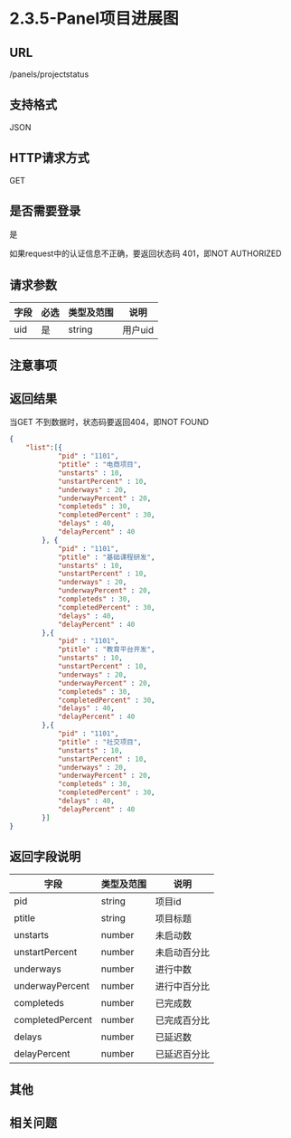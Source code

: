 # 2.3.5-Panel项目进展图

## URL

/panels/projectstatus

## 支持格式

JSON

## HTTP请求方式

GET

## 是否需要登录

是

如果request中的认证信息不正确，要返回状态码 401，即NOT AUTHORIZED

## 请求参数

字段 | 必选 | 类型及范围 | 说明
----|------|----------|-------------
uid | 是   | string  | 用户uid

## 注意事项

## 返回结果

当GET 不到数据时，状态码要返回404，即NOT FOUND

```json
{
    "list":[{
            "pid" : "1101",
            "ptitle" : "电商项目",
            "unstarts" : 10,
            "unstartPercent" : 10,
            "underways" : 20,
            "underwayPercent" : 20,
            "completeds" : 30,
            "completedPercent" : 30,
            "delays" : 40,
            "delayPercent" : 40
        }, {
            "pid" : "1101",
            "ptitle" : "基础课程研发",
            "unstarts" : 10,
            "unstartPercent" : 10,
            "underways" : 20,
            "underwayPercent" : 20,
            "completeds" : 30,
            "completedPercent" : 30,
            "delays" : 40,
            "delayPercent" : 40
        },{
            "pid" : "1101",
            "ptitle" : "教育平台开发",
            "unstarts" : 10,
            "unstartPercent" : 10,
            "underways" : 20,
            "underwayPercent" : 20,
            "completeds" : 30,
            "completedPercent" : 30,
            "delays" : 40,
            "delayPercent" : 40
        },{
            "pid" : "1101",
            "ptitle" : "社交项目",
            "unstarts" : 10,
            "unstartPercent" : 10,
            "underways" : 20,
            "underwayPercent" : 20,
            "completeds" : 30,
            "completedPercent" : 30,
            "delays" : 40,
            "delayPercent" : 40
        }]
}
```

## 返回字段说明

字段 | 类型及范围 | 说明
----|----------|-------------
pid                 | string  | 项目id
ptitle              | string  | 项目标题
unstarts            | number  | 未启动数
unstartPercent      | number  | 未启动百分比
underways           | number  | 进行中数
underwayPercent     | number  | 进行中百分比
completeds          | number  | 已完成数
completedPercent    | number  | 已完成百分比
delays              | number  | 已延迟数
delayPercent        | number  | 已延迟百分比

## 其他

## 相关问题
